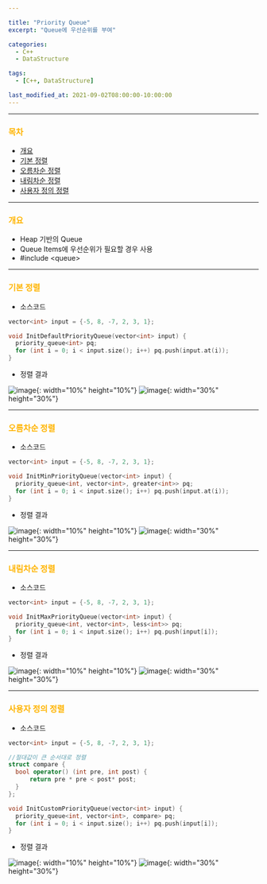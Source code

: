 ```yaml
---

title: "Priority Queue"
excerpt: "Queue에 우선순위를 부여" 

categories:
  - C++
  - DataStructure

tags:
  - [C++, DataStructure]

last_modified_at: 2021-09-02T08:00:00-10:00:00
---
```


---

### <span style="color:#FFB400">목차</span>
  - [개요](#개요)
  - [기본 정렬](#기본-정렬)
  - [오름차순 정렬](#오름차순-정렬)
  - [내림차순 정렬](#내림차순-정렬)
  - [사용자 정의 정렬](#사용자-정의-정렬)

---

### <span style="color:#FFB400">개요</span>
  - Heap 기반의 Queue
  - Queue Items에 우선순위가 필요할 경우 사용
  - #include \<queue>

---

### <span style="color:#FFB400">기본 정렬</span>
  - 소스코드

  ```c++
  vector<int> input = {-5, 8, -7, 2, 3, 1};

  void InitDefaultPriorityQueue(vector<int> input) {
	priority_queue<int> pq;
	for (int i = 0; i < input.size(); i++) pq.push(input.at(i));
  }
  ```

  - 정렬 결과
  
  ![image](/assets/images/Common/Arrow.png){: width="10%" height="10%"} ![image](/assets/images/DataStructure/DefaultPriorityQueueResult.png){: width="30%" height="30%"}  

---

### <span style="color:#FFB400">오름차순 정렬</span>
  - 소스코드

  ```c++
  vector<int> input = {-5, 8, -7, 2, 3, 1};

  void InitMinPriorityQueue(vector<int> input) {
	priority_queue<int, vector<int>, greater<int>> pq;
	for (int i = 0; i < input.size(); i++) pq.push(input.at(i));
  }
  ```

  - 정렬 결과
  
  ![image](/assets/images/Common/Arrow.png){: width="10%" height="10%"} ![image](/assets/images/DataStructure/MaxPriorityQueueResult.png){: width="30%" height="30%"}  

---

### <span style="color:#FFB400">내림차순 정렬</span>
  - 소스코드

  ```c++
  vector<int> input = {-5, 8, -7, 2, 3, 1};

  void InitMaxPriorityQueue(vector<int> input) {
	priority_queue<int, vector<int>, less<int>> pq;
	for (int i = 0; i < input.size(); i++) pq.push(input[i]);
  }
  ```

  - 정렬 결과
  
  ![image](/assets/images/Common/Arrow.png){: width="10%" height="10%"} ![image](/assets/images/DataStructure/MinPriorityQueueResult.png){: width="30%" height="30%"}  

---

### <span style="color:#FFB400">사용자 정의 정렬</span>
  - 소스코드

  ```c++
  vector<int> input = {-5, 8, -7, 2, 3, 1};
  
  //절대값이 큰 순서대로 정렬
  struct compare {
	bool operator() (int pre, int post) {
		return pre * pre < post* post;
	}
  };

  void InitCustomPriorityQueue(vector<int> input) {
	priority_queue<int, vector<int>, compare> pq;
	for (int i = 0; i < input.size(); i++) pq.push(input[i]);
  }
  ```

  - 정렬 결과
  
  ![image](/assets/images/Common/Arrow.png){: width="10%" height="10%"} ![image](/assets/images/DataStructure/CustomPriorityQueueResult.png){: width="30%" height="30%"}  

